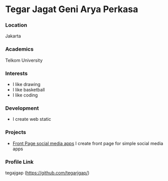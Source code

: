 # Tegar Jagat Geni Arya Perkasa

### Location

Jakarta

### Academics

Telkom University

### Interests

- I like drawing
- I like basketball
- I like coding

### Development

- I create web static

### Projects

- [Front Page social media apps](https://github.com/tegarjgap/addmeplease-front-end-section-for-me-)
  I create front page for simple social media apps

### Profile Link

tegajgap (https://github.com/tegarjgap/)